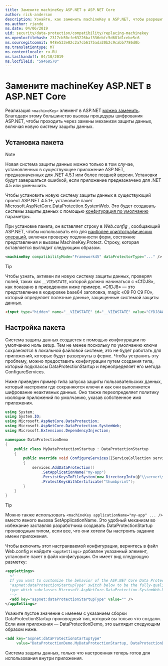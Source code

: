 ```yaml
---
title: Замените machineKey ASP.NET в ASP.NET Core
author: rick-anderson
description: Узнайте, как заменить machineKey в ASP.NET, чтобы разрешить использование новых и более безопасные система защиты данных.
ms.author: riande
ms.date: 04/06/2019
uid: security/data-protection/compatibility/replacing-machinekey
ms.openlocfilehash: 2317cb50cfe63226baf336ebfc5d681d1cebe5c6
ms.sourcegitcommit: 948e533e02c2a7cb6175ada20b2c9cabb7786d0b
ms.translationtype: MT
ms.contentlocale: ru-RU
ms.lasthandoff: 04/10/2019
ms.locfileid: "59468570"
---
```

# <a name="replace-the-aspnet-machinekey-in-aspnet-core"></a>Замените machineKey ASP.NET в ASP.NET Core

<a name="compatibility-replacing-machinekey"></a>

Реализация `<machineKey>` элемент в ASP.NET [можно заменить](https://blogs.msdn.microsoft.com/webdev/2012/10/23/cryptographic-improvements-in-asp-net-4-5-pt-2/). Благодаря этому большинство вызовы процедуры шифрования ASP.NET, чтобы проходить через замены механизм защиты данных, включая новую систему защиты данных.

## <a name="package-installation"></a>Установка пакета

> [!NOTE]
> Новая система защиты данных можно только в том случае, установленных в существующее приложение ASP.NET, предназначенных для .NET 4.5.1 или более поздней версии. Установки будут завершаться ошибкой, если приложение предназначено для .NET 4.5 или уменьшить.

Чтобы установить новую систему защиты данных в существующий проект ASP.NET 4.5.1+, установите пакет Microsoft.AspNetCore.DataProtection.SystemWeb. Это будет создавать системы защиты данных с помощью [конфигурация по умолчанию](xref:security/data-protection/configuration/default-settings) параметры.

При установке пакета, он вставляет строку в *Web.config* , сообщающий ASP.NET, чтобы использовать его для [наиболее криптографических операций](https://blogs.msdn.microsoft.com/webdev/2012/10/23/cryptographic-improvements-in-asp-net-4-5-pt-2/), включая проверку подлинности форм, состояние представления и вызовы MachineKey.Protect. Строку, которая вставляется выглядит следующим образом.

```xml
<machineKey compatibilityMode="Framework45" dataProtectorType="..." />
```

>[!TIP]
> Чтобы узнать, активен ли новую систему защиты данных, проверяя полей, таких как `__VIEWSTATE`, которой должно начинаться с «CfDJ8», как показано в приведенном ниже примере. «CfDJ8» — это представление в кодировке base64 заголовка, magic «09 F0 C9 F0», который определяет полезные данные, защищенные системой защиты данных.

```html
<input type="hidden" name="__VIEWSTATE" id="__VIEWSTATE" value="CfDJ8AWPr2EQPTBGs3L2GCZOpk...">
```

## <a name="package-configuration"></a>Настройка пакета

Система защиты данных создается с помощью конфигурации по умолчанию ноль setup. Тем не менее поскольку по умолчанию ключи сохраняются в локальной файловой системе, это не будет работать для приложений, которые будут развернуты в ферме. Чтобы устранить эту проблему, можно предоставить конфигурации путем создания типа, который подклассы DataProtectionStartup и переопределяет его метода ConfigureServices.

Ниже приведен пример типа запуска защиты пользовательских данных, который настроили где сохраняются ключи и как они выполняется шифрование неактивных данных. Оно также переопределяет политику изоляции приложений по умолчанию, указав собственное имя приложения.

```csharp
using System;
using System.IO;
using Microsoft.AspNetCore.DataProtection;
using Microsoft.AspNetCore.DataProtection.SystemWeb;
using Microsoft.Extensions.DependencyInjection;

namespace DataProtectionDemo
{
    public class MyDataProtectionStartup : DataProtectionStartup
    {
        public override void ConfigureServices(IServiceCollection services)
        {
            services.AddDataProtection()
                .SetApplicationName("my-app")
                .PersistKeysToFileSystem(new DirectoryInfo(@"\\server\share\myapp-keys\"))
                .ProtectKeysWithCertificate("thumbprint");
        }
    }
}
```

>[!TIP]
> Можно также использовать `<machineKey applicationName="my-app" ... />` вместо явного вызова SetApplicationName. Это удобный механизм во избежание заставляя разработчика создавать DataProtectionStartup производным типом, если все, что они хотели бы настроить задание имени приложения.

Чтобы включить этот настраиваемой конфигурации, вернитесь в файл Web.config и найдите `<appSettings>` добавлен указанный элемент, установите пакет в файл конфигурации. Он имеет вид следующую разметку:

```xml
<appSettings>
  <!--
  If you want to customize the behavior of the ASP.NET Core Data Protection stack, set the
  "aspnet:dataProtectionStartupType" switch below to be the fully-qualified name of a
  type which subclasses Microsoft.AspNetCore.DataProtection.SystemWeb.DataProtectionStartup.
  -->
  <add key="aspnet:dataProtectionStartupType" value="" />
</appSettings>
```

Укажите пустое значение с именем с указанием сборки DataProtectionStartup производный тип, который вы только что создали. Если имя приложения — DataProtectionDemo, это выглядит следующим образом ниже.

```xml
<add key="aspnet:dataProtectionStartupType"
     value="DataProtectionDemo.MyDataProtectionStartup, DataProtectionDemo" />
```

Система защиты данных, только что настроенная теперь готов для использования внутри приложения.
